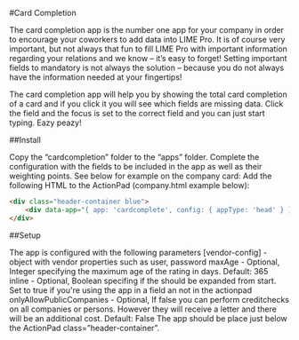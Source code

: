 #Card Completion

The card completion app is the number one app for your company in order to encourage your coworkers to add data into LIME Pro. It is of course very important, but not always that fun to fill LIME Pro with important information regarding your relations and we know – it’s easy to forget! Setting important fields to mandatory is not always the solution – because you do not always have the information needed at your fingertips! 

The card completion app will help you by showing the total card completion of a card and if you click it you will see which fields are missing data. Click the field and the focus is set to the correct field and you can just start typing. Eazy peazy!

##Install

Copy the “cardcompletion” folder to the “apps” folder. Complete the configuration with the fields to be included in the app as well as their weighting points. See below for example on the company card:
Add the following HTML to the ActionPad (company.html example below):

```html
<div class="header-container blue">
    <div data-app="{ app: 'cardcomplete', config: { appType: 'head' } }"></div>
</div>
```

##Setup

The app is configured with the following parameters
[vendor-config] - object with vendor properties such as user, password
maxAge - Optional, Integer specifying the maximum age of the rating in days. Default: 365
inline - Optional, Boolean specifing if the should be expanded from start. Set to true if you're using the app in a field an not in the actionpad
onlyAllowPublicCompanies - Optional, If false you can perform creditchecks on all companies or persons. However they will receive a letter and there will be an additional cost. Default: False
The app should be place just below the ActionPad class=”header-container”.
